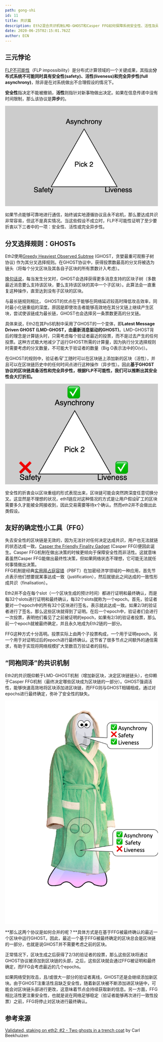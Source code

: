 ```yaml
---
path: gong-shi
id: 11
title: 共识篇
description: Eth2混合共识机制LMD-GHOST和Casper FFG如何保障系统安全性、活性及异步性。
date: 2020-06-25T02:15:01.762Z
author: ECN
---
```



## 三元悖论

[FLP不可能性](https://groups.csail.mit.edu/tds/papers/Lynch/jacm85.pdf)（FLP impossibility）是分布式计算领域的一个关键成果，其指出**分布式系统不可能同时具有安全性\(safety\)、活性\(liveness\)和完全异步性\(full asynchrony\)**，除非是在对系统做出不合理假设的情况下。

**安全性**指决定不能被撤销，**活性**则指针对新事物做出决定。如果在信息传递中没有时间限制，那么该协议是**异步**的。  


![共识1](./共识1.png)

如果节点能够可靠地进行通信，始终诚实地遵循协议且永不宕机，那么要达成共识非常容易，但这不是真实情况。当这些假设不成立时，FLP不可能性证明了至少要折衷以下三者中的一项：安全性、活性或完全异步性。  


## 分叉选择规则：GHOSTs

Eth2使用[Greedy Heaviest Observed Subtree](https://eprint.iacr.org/2013/881.pdf) \(GHOST，贪婪最重可观察子树协议\) 作为其分叉选择规则。在GHOST协议中，获得投票数最高的分叉将被选为链头（将每个分叉区块及其各自子区块的所有票数计入考虑）。

[换句话说](https://vitalik.ca/general/2018/12/05/cbc_casper.html)，每当发生分叉时，GHOST会选择获得更多消息支持的区块子树（多数最近消息要么支持该区块，要么支持该区块的其中一个子区块）。此算法会一直重复这种操作，直至达到没有子区块的区块。

与最长链规则相比， GHOST的优点在于能够在网络延迟较高时降低攻击效率，同时最小化链重组的深度。原因是即使攻击者能够高效地在其分叉链上继续产生区块，尝试使该链成为最长链，GHOST也会选择另一条票数更高的分叉链。

具体来说，Eth2在其PoS机制中采用了GHOST的一个变体，即**Latest Message Driven GHOST \(LMD-GHOST，由最新消息驱动的GHOST\)**。LMD-GHOST背后的理念是计算链头时，只需考虑每个验证者最近的投票，而不是过去产生的任何投票。这种方式极大地减少了运行GHOST所需的计算量，因为执行分叉选择规则时需要考虑的分叉数量，不可能大于验证者的数量（Big O表示法中的O\(v\)）。

在GHOST的规则中，验证者/矿工随时可以在区块链上添加新的区块（活性），并且可以在区块链历史中的任何时间点进行这种操作（异步性）。因此**基于GHOST协议的区块链具备活性和完全异步性，根据FLP不可能性，我们可以推断出其安全性会大打折扣。**

![共识2](./共识2.png)

安全性的折衷会以区块重组的形式表现出来，区块链可能会突然跨深度任意切换分叉。这显然是不理想的状况，eth1链应对这种情况的方式是让用户假设矿工的区块需要多久才能被全网接收到，因此交易需要等待x个确认。然而eth2并不会做出此类假设。  


## 友好的确定性小工具（FFG）

失去安全性的区块链是无效的，因为无法针对任何决定达成共识，用户也无法就链的状态达成一致。[Casper the Friendly Finality Gadget](https://arxiv.org/pdf/1710.09437.pdf) \(Casper FFG\)便因此诞生。Casper FFG机制在做出决策的时候更倾向于保障安全性而非活性。这就意味着虽然Casper FFG能做出最终性决策，但如果网络状态不理想，它可能无法就任何事情做出决策。  
FFG机制是经典[实用拜占庭容错](http://pmg.csail.mit.edu/papers/osdi99.pdf)（PBFT）在加密经济学领域的一种应用，首先节点表示他们想要就某事达成一致（justification），然后就彼此之间达成的一致性形成共识（finalisation）。

Eth2并不会在每个slot（一个区块生成的预计时间）都进行证明和最终确认，而是每32个slots进行证明和最终确认，每32个slots就称为一个epoch。首先，验证者要对一个epoch中的所有32个区块进行签名，表示就此达成一致。如果2/3的验证者进行了签名，那么这些区块就得到了证明。在后一个epoch中，验证者们会进行一次投票，表明他们看见了之前被证明的epoch，如果有2/3的验证者投票，那么前一个epoch就被最终确定，并且永久地成为Eth2链的一部分。

FFG这种方式十分高明。投票实际上由两个子投票构成，一个用于证明epoch，另一个用于对证明过后的epoch进行最终确认。这节省了很多节点之间额外的通信需求，有助于实现将网络规模扩大至数百万验证者的目标。  


## “同袍同泽”的共识机制

Eth2的共识既仰赖于LMD-GHOST机制（增加新区块，决定区块链链头），也仰赖于Casper FFG机制（最终决定哪些区块成为区块链的一部分）。GHOST强调活性，能够快速高效地将区块添加进区块链，而FFG则与GHOST相辅相成，通过对epochs进行最终确定，弥补了安全性的缺失。  


![共识3](./共识3.png)

**那么这两个协议是如何合并的呢？**具体方式是在基于FFG被最终确认的最近一个区块中运行GHOST。因此，最近一个基于FFG被最终确定的区块总会是区块链的一部分，也就是说GHOST并不需要考虑之前的区块。

正常情况下，区块生成之后获得了2/3的验证者的投票，那么这些区块将通过GHOST协议被添加到区块链的头部，之后，这些区块就会通过FFG被证明和最终确定，而FFG会考虑最近的几个epochs。

如果网络受到攻击，且/或很大一部分的验证者离线，GHOST还是会继续添加新区块。由于GHOST注重活性且缺乏安全性，随着新区块被不断添加进区块链中，可能会对区块链头部进行更改，这意味着节点会持续获取新的信息。另一方面，FFG相比活性更注重安全性，也就是说在网络足够稳定（验证者能够再次进行一致性投票）之前，FFG将停止对区块进行最终确认。

## 参考来源

[Validated, staking on eth2: \#2 - Two ghosts in a trench coat](https://blog.ethereum.org/2020/02/12/validated-staking-on-eth2-2-two-ghosts-in-a-trench-coat/) by Carl Beekhuizen

